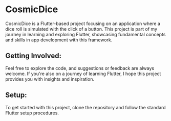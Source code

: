 # CosmicDice
CosmicDice is a Flutter-based project focusing on an application where a dice roll is simulated with the click of a button. This project is part of my journey in learning and exploring Flutter, showcasing fundamental concepts and skills in app development with this framework.

## Getting Involved:
Feel free to explore the code, and suggestions or feedback are always welcome. If you're also on a journey of learning Flutter, I hope this project provides you with insights and inspiration.

## Setup:
To get started with this project, clone the repository and follow the standard Flutter setup procedures.
